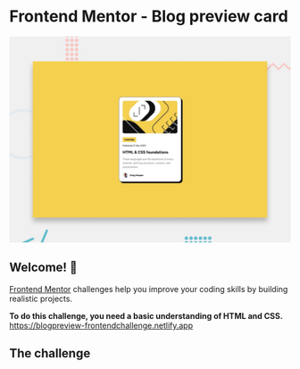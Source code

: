 # Frontend Mentor - Blog preview card

![Design preview for the Blog preview card coding challenge](./design/desktop-preview.jpg)

## Welcome! 👋

[Frontend Mentor](https://www.frontendmentor.io) challenges help you improve your coding skills by building realistic projects.

**To do this challenge, you need a basic understanding of HTML and CSS.**
https://blogpreview-frontendchallenge.netlify.app
## The challenge

